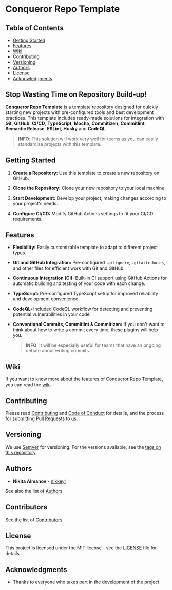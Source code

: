 # Conqueror Repo Template

## Table of Contents

-   [Getting Started](#getting-started)
-   [Features](#features)
-   [Wiki](#wiki)
-   [Contributing](#contributing)
-   [Versioning](#versioning)
-   [Authors](#authors)
-   [License](#license)
-   [Acknowledgments](#acknowledgments)

## **Stop Wasting Time on Repository Build-up!**

**Conqueror Repo Template** is a template repository designed for quickly
starting new projects with pre-configured tools and best development practices.
This template includes ready-made solutions for integration with **Git**,
**GitHub**, **CI/CD**, **TypeScript**, **Mocha**, **Commitizen**,
**Commitlint**, **Semantic Release**, **ESLint**, **Husky** and **CodeQL**.

> **INFO**:
> This solution will work very well for teams
> as you can easily standardize projects with this template.

## Getting Started

1.  **Create a Repository:** Use this template
    to create a new repository on GitHub.

1.  **Clone the Repository:** Clone your new repository to your local machine.

1.  **Start Development:** Develop your project,
    making changes according to your project's needs.

1.  **Configure CI/CD:** Modify GitHub Actions
    settings to fit your CI/CD requirements.

## Features

-   **Flexibility:** Easily customizable template to adapt
    to different project types.

-   **Git and GitHub Integration:** Pre-configured `.gitignore`, `.gitattributes`,
    and other files for efficient work with Git and GitHub.

-   **Continuous Integration (CI):** Built-in CI support using GitHub Actions
    for automatic building and testing of your code with each change.

-   **TypeScript:** Pre-configured TypeScript setup
    for improved reliability and development convenience.

-   **CodeQL:** Included CodeQL workflow for detecting
    and preventing potential vulnerabilities in your code.

-   **Conventional Commits, Commitlint & Commitizen:** If you don't want
    to think about how to write a commit every time,
    these plugins will help you.

    > **INFO**:
    > It will be especially useful for teams that
    > have an ongoing debate about writing commits.

## Wiki

If you want to know more about the features of Conqueror Repo Template,
you can read the
[wiki](https://github.com/Conqueror-Site-Builder/conqueror-repo-template/wiki).

## Contributing

Please read [Contributing](CONTRIBUTING.md)
and [Code of Conduct](CODE_OF_CONDUCT.md) for details,
and the process for submitting Pull Requests to us.

## Versioning

We use [SemVer](http://semver.org) for versioning.
For the versions available, see the
[tags on this repository](https://github.com/Conqueror-Site-Builder/conqueror-repo-template/tags).

## Authors

-   **Nikita Almanov** - [nikkeyl](https://github.com/nikkeyl)

See also the list of [Authors](AUTHORS.md)

## Contributors

See the list of [Contributors](CONTRIBUTORS.md)

## License

This project is licensed under the MIT license - see the
[LICENSE](LICENSE) file for details.

## Acknowledgments

-   Thanks to everyone who takes part in the development of the project.
